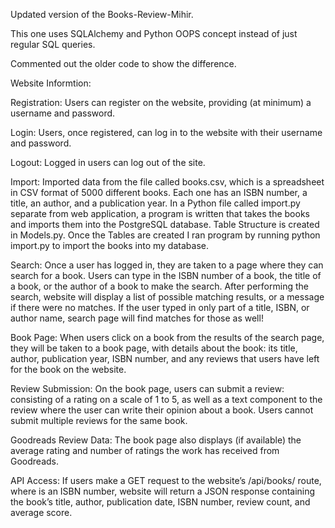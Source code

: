 Updated version of the Books-Review-Mihir.

This one uses SQLAlchemy and Python OOPS concept instead of just regular SQL queries. 

Commented out the older code to show the difference.

Website Informtion:

Registration: Users can register on the website, providing (at minimum) a username and password.


Login: Users, once registered, can log in to the website with their username and password.


Logout: Logged in users can log out of the site.


Import: Imported data from the file called books.csv, which is a spreadsheet in CSV format of 5000 different books. Each one 
has an ISBN number, a title, an author, and a publication year. In a Python file called import.py separate from web application, a program is written that takes the books and imports them into the PostgreSQL database. Table Structure is created in Models.py. Once the Tables are created I ran program by running python import.py to import the books into my database.


Search: Once a user has logged in, they are taken to a page where they can search for a book. Users can type in the ISBN number of a book, the title of a book, or the author of a book to make the search. After performing the search, website will display a list of possible matching results, or a message if there were no matches. If the user typed in only part of a title, ISBN, or author name, search page will find matches for those as well!


Book Page: When users click on a book from the results of the search page, they will be taken to a book page, with details about the book: its title, author, publication year, ISBN number, and any reviews that users have left for the book on the website.


Review Submission: On the book page, users can submit a review: consisting of a rating on a scale of 1 to 5, as well as a text component to the review where the user can write their opinion about a book. Users cannot submit multiple reviews for the same book.


Goodreads Review Data: The book page also displays (if available) the average rating and number of ratings the work has received from Goodreads.


API Access: If users make a GET request to the website’s /api/books/<isbn> route, where <isbn> is an ISBN number, website will return a JSON response containing the book’s title, author, publication date, ISBN number, review count, and average score. 
